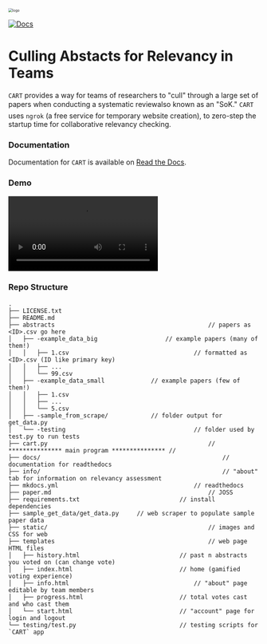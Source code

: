 <img src="docs/img/logo.svg" alt="logo" style="zoom:50%;" />



[![Docs](https://readthedocs.org/projects/CART/badge/?version=latest)](https://CART.readthedocs.io/en/stable/index.html)

# Culling Abstacts for Relevancy in Teams

`CART` provides a way for teams of researchers to "cull" through a large set of papers when conducting a systematic review&#151;also known as an "SoK." `CART` uses `ngrok` (a free service for temporary website creation), to zero-step the startup time for collaborative relevancy checking. 

### Documentation

Documentation for `CART` is available on [Read the Docs](https://CART.readthedocs.io/en/stable/index.html).

### Demo

<video controls src="docs/img/demo.mov"></video>



### Repo Structure 

```
.
├── LICENSE.txt
├── README.md
├── abstracts											// papers as <ID>.csv go here
│   ├── -example_data_big					// example papers (many of them!)
│   │   ├── 1.csv									// formatted as <ID>.csv (ID like primary key)
│   │   ├── ...								
│   │   └── 99.csv							
│   ├── -example_data_small				// example papers (few of them!)
│   │   ├── 1.csv
│   │   ├── ...
│   │   └── 5.csv
│   ├── -sample_from_scrape/			// folder output for get_data.py 
│   └── -testing									// folder used by test.py to run tests
├── cart.py												// *************** main program *************** // 
├── docs/													// documentation for readthedocs
├── info/													// "about" tab for information on relevancy assessment
├── mkdocs.yml										// readthedocs
├── paper.md											// JOSS
├── requirements.txt							// install dependencies 
├── sample_get_data/get_data.py		// web scraper to populate sample paper data 
├── static/												// images and CSS for web
├── templates											// web page HTML files
│   ├── history.html							// past n abstracts you voted on (can change vote)
│   ├── index.html								// home (gamified voting experience)
│   ├── info.html									// "about" page editable by team members
│   ├── progress.html							// total votes cast and who cast them
│   └── start.html								// "account" page for login and logout 
└── testing/test.py								// testing scripts for `CART` app 

```




